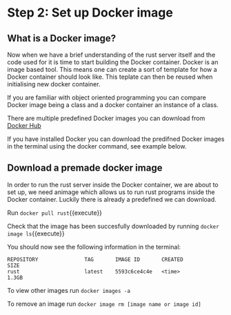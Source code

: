 # Step 2: Set up Docker image

## What is a Docker image?
Now when we have a brief understanding of the rust server itself and the code used for it is time to start building the Docker container. Docker is an image based tool. This means one can create a sort of template for how a Docker container should look like. This teplate can then be reused when initialising new docker container. 

If you are familiar with object oriented programming you can compare Docker image being a class and a docker container an instance of a class.

There are multiple predefined Docker images you can download from [Docker Hub](https://hub.docker.com/)

If you have installed Docker you can download the predifned Docker images in the terminal using the docker command, see example below.

## Download a premade docker image

In order to run the rust server inside the Docker container, we are about to set up, we need animage which allows us to run rust programs inside the Docker container. Luckily there is already a predefined we can download.

Run `docker pull rust`{{execute}}

Check that the image has been succesfully downloaded by running 
`docker image ls`{{execute}}

You should now see the following information in the terminal:

```console
REPOSITORY               TAG       IMAGE ID       CREATED             SIZE
rust                     latest    5593c6ce4c4e   <time>             1.3GB

```

To view other images run `docker images -a`

To remove an image run `docker image rm [image name or image id]`
